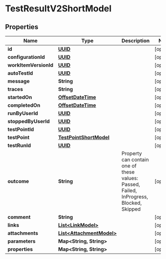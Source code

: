# TestResultV2ShortModel

## Properties
Name | Type | Description | Notes
------------ | ------------- | ------------- | -------------
**id** | [**UUID**](UUID.md) |  |  [optional]
**configurationId** | [**UUID**](UUID.md) |  |  [optional]
**workItemVersionId** | [**UUID**](UUID.md) |  |  [optional]
**autoTestId** | [**UUID**](UUID.md) |  |  [optional]
**message** | **String** |  |  [optional]
**traces** | **String** |  |  [optional]
**startedOn** | [**OffsetDateTime**](OffsetDateTime.md) |  |  [optional]
**completedOn** | [**OffsetDateTime**](OffsetDateTime.md) |  |  [optional]
**runByUserId** | [**UUID**](UUID.md) |  |  [optional]
**stoppedByUserId** | [**UUID**](UUID.md) |  |  [optional]
**testPointId** | [**UUID**](UUID.md) |  |  [optional]
**testPoint** | [**TestPointShortModel**](TestPointShortModel.md) |  |  [optional]
**testRunId** | [**UUID**](UUID.md) |  |  [optional]
**outcome** | **String** | Property can contain one of these values: Passed, Failed, InProgress, Blocked, Skipped |  [optional]
**comment** | **String** |  |  [optional]
**links** | [**List&lt;LinkModel&gt;**](LinkModel.md) |  |  [optional]
**attachments** | [**List&lt;AttachmentModel&gt;**](AttachmentModel.md) |  |  [optional]
**parameters** | **Map&lt;String, String&gt;** |  |  [optional]
**properties** | **Map&lt;String, String&gt;** |  |  [optional]
